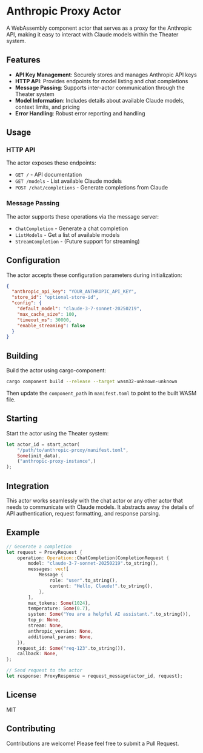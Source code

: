# Anthropic Proxy Actor

A WebAssembly component actor that serves as a proxy for the Anthropic API, making it easy to interact with Claude models within the Theater system.

## Features

- **API Key Management**: Securely stores and manages Anthropic API keys
- **HTTP API**: Provides endpoints for model listing and chat completions
- **Message Passing**: Supports inter-actor communication through the Theater system
- **Model Information**: Includes details about available Claude models, context limits, and pricing
- **Error Handling**: Robust error reporting and handling

## Usage

### HTTP API

The actor exposes these endpoints:

- `GET /` - API documentation
- `GET /models` - List available Claude models
- `POST /chat/completions` - Generate completions from Claude

### Message Passing

The actor supports these operations via the message server:

- `ChatCompletion` - Generate a chat completion
- `ListModels` - Get a list of available models
- `StreamCompletion` - (Future support for streaming)

## Configuration

The actor accepts these configuration parameters during initialization:

```json
{
  "anthropic_api_key": "YOUR_ANTHROPIC_API_KEY",
  "store_id": "optional-store-id",
  "config": {
    "default_model": "claude-3-7-sonnet-20250219",
    "max_cache_size": 100,
    "timeout_ms": 30000,
    "enable_streaming": false
  }
}
```

## Building

Build the actor using cargo-component:

```bash
cargo component build --release --target wasm32-unknown-unknown
```

Then update the `component_path` in `manifest.toml` to point to the built WASM file.

## Starting

Start the actor using the Theater system:

```rust
let actor_id = start_actor(
    "/path/to/anthropic-proxy/manifest.toml",
    Some(init_data),
    ("anthropic-proxy-instance",)
);
```

## Integration

This actor works seamlessly with the chat actor or any other actor that needs to communicate with Claude models. It abstracts away the details of API authentication, request formatting, and response parsing.

## Example

```rust
// Generate a completion
let request = ProxyRequest {
    operation: Operation::ChatCompletion(CompletionRequest {
        model: "claude-3-7-sonnet-20250219".to_string(),
        messages: vec![
            Message {
                role: "user".to_string(),
                content: "Hello, Claude!".to_string(),
            },
        ],
        max_tokens: Some(1024),
        temperature: Some(0.7),
        system: Some("You are a helpful AI assistant.".to_string()),
        top_p: None,
        stream: None,
        anthropic_version: None,
        additional_params: None,
    }),
    request_id: Some("req-123".to_string()),
    callback: None,
};

// Send request to the actor
let response: ProxyResponse = request_message(actor_id, request);
```

## License

MIT

## Contributing

Contributions are welcome! Please feel free to submit a Pull Request.
